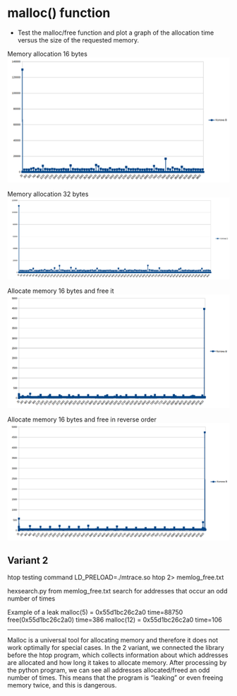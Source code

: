 # malloc() function

- Test the malloc/free function and plot a graph of the allocation time versus the size of the requested memory.


Memory allocation 16 bytes
![alt text](image.png)

Memory allocation 32 bytes
![alt text](image-1.png)

Allocate memory 16 bytes and free it
![alt text](image-2.png)

Allocate memory 16 bytes and free in reverse order
![alt text](image-3.png)

## Variant 2
htop testing command
LD_PRELOAD=./mtrace.so htop 2> memlog_free.txt

hexsearch.py from memlog_free.txt search for addresses that occur an odd number of times

Example of a leak
malloc(5) = 0x55d1bc26c2a0 time=88750
free(0x55d1bc26c2a0) time=386
malloc(12) = 0x55d1bc26c2a0 time=106

---
Malloc is a universal tool for allocating memory and therefore it does not work optimally for special cases. In the 2 variant, we connected the library before the htop program, which collects information about which addresses are allocated and how long it takes to allocate memory. After processing by the python program, we can see all addresses allocated/freed an odd number of times. This means that the program is “leaking” or even freeing memory twice, and this is dangerous.